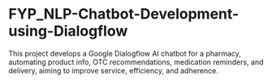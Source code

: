 # FYP_NLP-Chatbot-Development-using-Dialogflow
This project develops a Google Dialogflow AI chatbot for a pharmacy, automating product info, OTC recommendations, medication reminders, and delivery, aiming to improve service, efficiency, and adherence.
